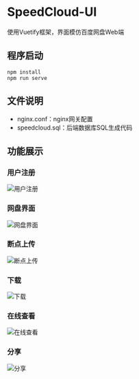 # SpeedCloud-UI

使用Vuetify框架，界面模仿百度网盘Web端

## 程序启动
```
npm install
npm run serve
```
## 文件说明
* nginx.conf：nginx网关配置
* speedcloud.sql：后端数据库SQL生成代码

## 功能展示
### 用户注册
![用户注册](https://github.com/hewidow/SpeedCloud-UI/assets/23414174/e67b9796-61b8-4a56-aa32-62242d851a9c "用户注册")
### 网盘界面
![网盘界面](https://github.com/hewidow/SpeedCloud-UI/assets/23414174/a9dbce70-3238-46e5-9348-1f6e6ad02327 "网盘界面")
### 断点上传
![断点上传](https://github.com/hewidow/SpeedCloud-UI/assets/23414174/62b822b9-b8e6-4dbf-a007-622d3e567838 "断点上传")
### 下载
![下载](https://github.com/hewidow/SpeedCloud-UI/assets/23414174/ee87c36f-5681-45a2-8cd5-7d6ae5e5e182 "下载")
### 在线查看
![在线查看](https://github.com/hewidow/SpeedCloud-UI/assets/23414174/aed471cd-f04c-4181-b3c7-0b317263a9eb "在线查看")
### 分享
![分享](https://github.com/hewidow/SpeedCloud-UI/assets/23414174/632ac368-9f36-4cdc-a6ca-2bba40bee1cd "分享")
